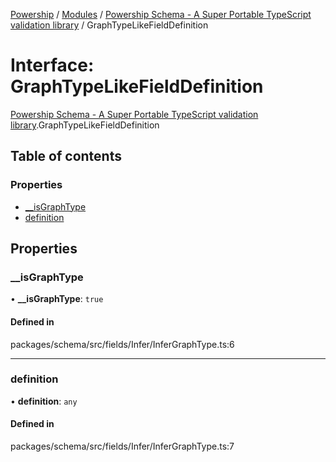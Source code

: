 [Powership](../README.md) / [Modules](../modules.md) / [Powership Schema - A Super Portable TypeScript validation library](../modules/Powership_Schema___A_Super_Portable_TypeScript_validation_library.md) / GraphTypeLikeFieldDefinition

# Interface: GraphTypeLikeFieldDefinition

[Powership Schema - A Super Portable TypeScript validation library](../modules/Powership_Schema___A_Super_Portable_TypeScript_validation_library.md).GraphTypeLikeFieldDefinition

## Table of contents

### Properties

- [\_\_isGraphType](Powership_Schema___A_Super_Portable_TypeScript_validation_library.GraphTypeLikeFieldDefinition.md#__isgraphtype)
- [definition](Powership_Schema___A_Super_Portable_TypeScript_validation_library.GraphTypeLikeFieldDefinition.md#definition)

## Properties

### \_\_isGraphType

• **\_\_isGraphType**: ``true``

#### Defined in

packages/schema/src/fields/Infer/InferGraphType.ts:6

___

### definition

• **definition**: `any`

#### Defined in

packages/schema/src/fields/Infer/InferGraphType.ts:7

